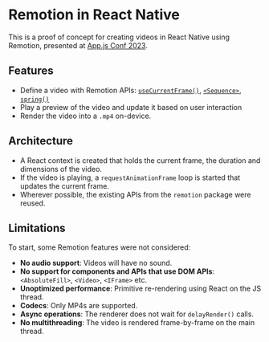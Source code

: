 # Remotion in React Native

This is a proof of concept for creating videos in React Native using Remotion, presented at [App.js Conf 2023](https://appjs.co/).

## Features

- Define a video with Remotion APIs: [`useCurrentFrame()`](https://www.remotion.dev/docs/use-current-frame), [`<Sequence>`](https://www.remotion.dev/docs/sequence), [`spring()`](https://www.remotion.dev/docs/spring)
- Play a preview of the video and update it based on user interaction
- Render the video into a `.mp4` on-device.

## Architecture

- A React context is created that holds the current frame, the duration and dimensions of the video.
- If the video is playing, a `requestAnimationFrame` loop is started that updates the current frame.
- Wherever possible, the existing APIs from the `remotion` package were reused.

## Limitations

To start, some Remotion features were not considered:

- **No audio support**: Videos will have no sound.
- **No support for components and APIs that use DOM APIs**: `<AbsoluteFill>`, `<Video>`, `<IFrame>` etc.
- **Unoptimized performance**: Primitive re-rendering using React on the JS thread.
- **Codecs**: Only MP4s are supported.
- **Async operations**: The renderer does not wait for `delayRender()` calls.
- **No multithreading**: The video is rendered frame-by-frame on the main thread.
